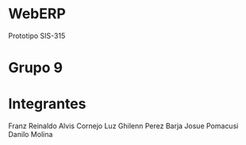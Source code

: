 # WebERP
Prototipo SIS-315
# Grupo 9
# Integrantes
Franz Reinaldo Alvis Cornejo
Luz Ghilenn Perez Barja
Josue Pomacusi
Danilo Molina
